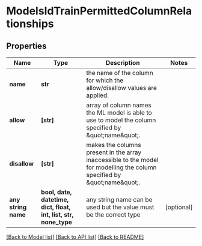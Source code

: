 # ModelsIdTrainPermittedColumnRelationships


## Properties
Name | Type | Description | Notes
------------ | ------------- | ------------- | -------------
**name** | **str** | the name of the column for which the allow/disallow values are applied. | 
**allow** | **[str]** | array of column names the ML model is able to use to model the column specified by \&quot;name\&quot;. | 
**disallow** | **[str]** | makes the columns present in the array inaccessible to the model for modelling the column specified by \&quot;name\&quot;. | 
**any string name** | **bool, date, datetime, dict, float, int, list, str, none_type** | any string name can be used but the value must be the correct type | [optional]

[[Back to Model list]](../README.md#documentation-for-models) [[Back to API list]](../README.md#documentation-for-api-endpoints) [[Back to README]](../README.md)



